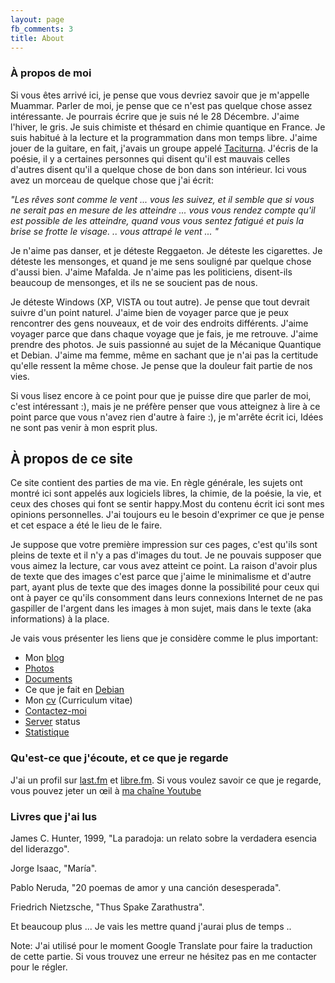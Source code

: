 ```yaml
---
layout: page
fb_comments: 3
title: About
---
```


### À propos de moi

Si vous êtes arrivé ici, je pense que vous devriez savoir que je m'appelle
Muammar. Parler de moi, je pense que ce n'est pas quelque chose assez
intéressante. Je pourrais écrire que je suis né le 28 Décembre. J'aime l'hiver,
le gris. Je suis chimiste et thésard en chimie quantique en France. Je suis
habitué à la lecture et la programmation dans mon temps libre. J'aime jouer de
la guitare, en fait, j'avais un groupe appelé
[Taciturna](http://myspace.com/taciturnaband). J'écris de la poésie, il
y a certaines personnes qui disent qu'il est mauvais celles d'autres disent
qu'il a quelque chose de bon dans son intérieur. Ici vous avez un morceau de
quelque chose que j'ai écrit:

_"Les rêves sont comme le vent ... vous les suivez, et il semble que si vous ne
serait pas en mesure de les atteindre ... vous vous rendez compte qu'il est
possible de les atteindre, quand vous vous sentez fatigué et puis la brise se
frotte le visage. .. vous attrapé le vent ... "_

Je n'aime pas danser, et je déteste Reggaeton. Je déteste les cigarettes. Je
déteste les mensonges, et quand je me sens souligné par quelque chose d'aussi
bien. J'aime Mafalda. Je n'aime pas les politiciens, disent-ils beaucoup de
mensonges, et ils ne se soucient pas de nous.

Je déteste Windows (XP, VISTA ou tout autre). Je pense que tout devrait suivre
d'un point naturel. J'aime bien de voyager parce que je peux rencontrer des
gens nouveaux, et de voir des endroits différents. J'aime voyager parce que
dans chaque voyage que je fais, je me retrouve. J'aime prendre des photos. Je
suis passionné au sujet de la Mécanique Quantique et Debian. J'aime ma femme,
même en sachant que je n'ai pas la certitude qu'elle ressent la même chose. Je
pense que la douleur fait partie de nos vies.

Si vous lisez encore à ce point pour que je puisse dire que parler de moi,
c'est intéressant :), mais je ne préfère penser que vous atteignez à lire à ce
point parce que vous n'avez rien d'autre à faire :), je m'arrête écrit ici,
Idées ne sont pas venir à mon esprit plus.

## À propos de ce site

Ce site contient des parties de ma vie. En règle générale, les sujets ont
montré ici sont appelés aux logiciels libres, la chimie, de la poésie, la vie,
et ceux des choses qui font se sentir happy.Most du contenu écrit ici sont mes
opinions personnelles. J'ai toujours eu le besoin d'exprimer ce que je pense et
cet espace a été le lieu de le faire.

Je suppose que votre première impression sur ces pages, c'est qu'ils sont
pleins de texte et il n'y a pas d'images du tout. Je ne pouvais supposer que
vous aimez la lecture, car vous avez atteint ce point. La raison d'avoir plus
de texte que des images c'est parce que j'aime le minimalisme et d'autre part,
ayant plus de texte que des images donne la possibilité pour ceux qui ont
à payer ce qu'ils consomment dans leurs connexions Internet de ne pas gaspiller
de l'argent dans les images à mon sujet, mais dans le texte (aka informations)
à la place.

Je vais vous présenter les liens que je considère comme le plus important:

<ul>
    <li>Mon <a href="../blog">blog</a> </li>
    <li><a href="../fotos">Photos</a> </li>
    <li><a href="../files">Documents</a> </li>
    <li>Ce que je fait en <a href="http://qa.debian.org/developer.php?login=muammar">Debian</a></li>
    <li>Mon <a href="../files/cv/">cv</a> (Curriculum vitae) </li>
    <li><a href="./contactme">Contactez-moi</a></li>
    <li><a href="../servidor">Server</a> status </li>
    <li><a href="http://muammar.me/awstats/awstats.pl">Statistique</a></li>
</ul>

### Qu'est-ce que j'écoute, et ce que je regarde

J'ai un profil sur [last.fm](http://www.last.fm/user/muammark) et
[libre.fm](http://libre.fm/user-profile.php?user=muammar). Si vous voulez
savoir ce que je regarde, vous pouvez jeter un œil à [ma chaîne
Youtube](http://youtube.com/muammarelkhatib)


### Livres que j'ai lus

James C. Hunter, 1999, "La paradoja: un relato sobre la verdadera esencia del
liderazgo".

Jorge Isaac, "María".

Pablo Neruda, "20 poemas de amor y una canción desesperada".

Friedrich Nietzsche, "Thus Spake Zarathustra".

Et beaucoup plus ... Je vais les mettre quand j'aurai plus de temps ..

Note: J'ai utilisé pour le moment Google Translate pour faire la traduction de
cette partie. Si vous trouvez une erreur ne hésitez pas en me contacter pour le
régler.
